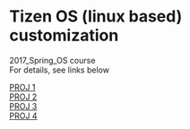 # Tizen OS (linux based) customization  

2017_Spring_OS course  
For details, see links below

[PROJ 1](https://github.com/ene5135/2017_Spring_OS/tree/proj1)  
[PROJ 2](https://github.com/ene5135/2017_Spring_OS/tree/proj2)  
[PROJ 3](https://github.com/ene5135/2017_Spring_OS/tree/proj3)  
[PROJ 4](https://github.com/ene5135/2017_Spring_OS/tree/proj4)  
